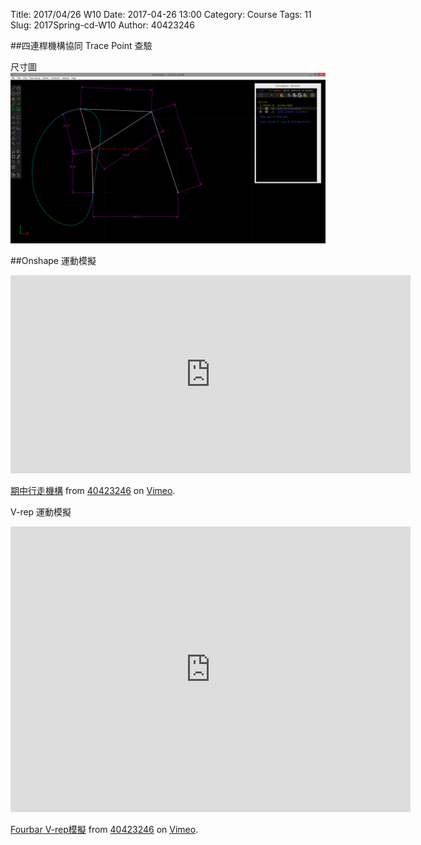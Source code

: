 Title: 2017/04/26 W10
Date: 2017-04-26 13:00
Category: Course
Tags: 11
Slug: 2017Spring-cd-W10
Author: 40423246
 

##四連桿機構協同 Trace Point 查驗
<!-- PELICAN_END_SUMMARY -->
尺寸圖
<img src="./../data/midterm5.png" width="560" />

##Onshape 運動模擬
<iframe src="https://player.vimeo.com/video/214771995" width="640" height="317" frameborder="0" webkitallowfullscreen mozallowfullscreen allowfullscreen></iframe>
<p><a href="https://vimeo.com/214771995">期中行走機構</a> from <a href="https://vimeo.com/user60140629">40423246</a> on <a href="https://vimeo.com">Vimeo</a>.</p>

V-rep 運動模擬
<iframe src="https://player.vimeo.com/video/222355177" width="640" height="457" frameborder="0" webkitallowfullscreen mozallowfullscreen allowfullscreen></iframe>
<p><a href="https://vimeo.com/222355177">Fourbar  V-rep模擬</a> from <a href="https://vimeo.com/user60140629">40423246</a> on <a href="https://vimeo.com">Vimeo</a>.</p>

